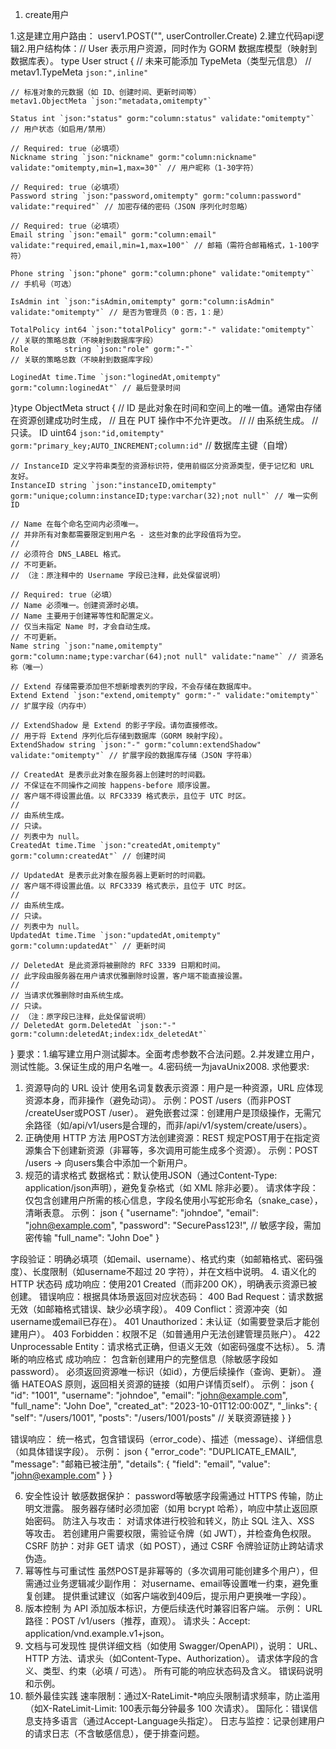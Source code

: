 1. create用户


1.这是建立用户路由：	userv1.POST("", userController.Create) 2.建立代码api逻辑2.用户结构体：// User 表示用户资源，同时作为 GORM 数据库模型（映射到数据库表）。
type User struct {
	// 未来可能添加 TypeMeta（类型元信息）
	// metav1.TypeMeta `json:",inline"`

	// 标准对象的元数据（如 ID、创建时间、更新时间等）
	metav1.ObjectMeta `json:"metadata,omitempty"`

	Status int `json:"status" gorm:"column:status" validate:"omitempty"` // 用户状态（如启用/禁用）

	// Required: true（必填项）
	Nickname string `json:"nickname" gorm:"column:nickname" validate:"omitempty,min=1,max=30"` // 用户昵称（1-30字符）

	// Required: true（必填项）
	Password string `json:"password,omitempty" gorm:"column:password" validate:"required"` // 加密存储的密码（JSON 序列化时忽略）

	// Required: true（必填项）
	Email string `json:"email" gorm:"column:email" validate:"required,email,min=1,max=100"` // 邮箱（需符合邮箱格式，1-100字符）

	Phone string `json:"phone" gorm:"column:phone" validate:"omitempty"` // 手机号（可选）

	IsAdmin int `json:"isAdmin,omitempty" gorm:"column:isAdmin" validate:"omitempty"` // 是否为管理员（0：否，1：是）

	TotalPolicy int64 `json:"totalPolicy" gorm:"-" validate:"omitempty"` // 关联的策略总数（不映射到数据库字段）
	Role        string `json:"role" gorm:"-"`                             // 关联的策略总数（不映射到数据库字段）

	LoginedAt time.Time `json:"loginedAt,omitempty" gorm:"column:loginedAt"` // 最后登录时间
}type ObjectMeta struct {
	// ID 是此对象在时间和空间上的唯一值。通常由存储在资源创建成功时生成，
	// 且在 PUT 操作中不允许更改。
	//
	// 由系统生成。
	// 只读。
	ID uint64 `json:"id,omitempty" gorm:"primary_key;AUTO_INCREMENT;column:id"` // 数据库主键（自增）

	// InstanceID 定义字符串类型的资源标识符，使用前缀区分资源类型，便于记忆和 URL 友好。
	InstanceID string `json:"instanceID,omitempty" gorm:"unique;column:instanceID;type:varchar(32);not null"` // 唯一实例 ID

	// Name 在每个命名空间内必须唯一。
	// 并非所有对象都需要限定到用户名 - 这些对象的此字段值将为空。
	//
	// 必须符合 DNS_LABEL 格式。
	// 不可更新。
	// （注：原注释中的 Username 字段已注释，此处保留说明）

	// Required: true（必填）
	// Name 必须唯一。创建资源时必填。
	// Name 主要用于创建幂等性和配置定义。
	// 仅当未指定 Name 时，才会自动生成。
	// 不可更新。
	Name string `json:"name,omitempty" gorm:"column:name;type:varchar(64);not null" validate:"name"` // 资源名称（唯一）

	// Extend 存储需要添加但不想新增表列的字段，不会存储在数据库中。
	Extend Extend `json:"extend,omitempty" gorm:"-" validate:"omitempty"` // 扩展字段（内存中）

	// ExtendShadow 是 Extend 的影子字段。请勿直接修改。
	// 用于将 Extend 序列化后存储到数据库（GORM 映射字段）。
	ExtendShadow string `json:"-" gorm:"column:extendShadow" validate:"omitempty"` // 扩展字段的数据库存储（JSON 字符串）

	// CreatedAt 是表示此对象在服务器上创建时的时间戳。
	// 不保证在不同操作之间按 happens-before 顺序设置。
	// 客户端不得设置此值。以 RFC3339 格式表示，且位于 UTC 时区。
	//
	// 由系统生成。
	// 只读。
	// 列表中为 null。
	CreatedAt time.Time `json:"createdAt,omitempty" gorm:"column:createdAt"` // 创建时间

	// UpdatedAt 是表示此对象在服务器上更新时的时间戳。
	// 客户端不得设置此值。以 RFC3339 格式表示，且位于 UTC 时区。
	//
	// 由系统生成。
	// 只读。
	// 列表中为 null。
	UpdatedAt time.Time `json:"updatedAt,omitempty" gorm:"column:updatedAt"` // 更新时间

	// DeletedAt 是此资源将被删除的 RFC 3339 日期和时间。
	// 此字段由服务器在用户请求优雅删除时设置，客户端不能直接设置。
	//
	// 当请求优雅删除时由系统生成。
	// 只读。
	// （注：原字段已注释，此处保留说明）
	// DeletedAt gorm.DeletedAt `json:"-" gorm:"column:deletedAt;index:idx_deletedAt"`
}
要求：1.编写建立用户测试脚本。全面考虑参数不合法问题。2.并发建立用户，测试性能。3.保证生成的用户名唯一。4.密码统一为javaUnix2008.
求他要求:
1. 资源导向的 URL 设计
使用名词复数表示资源：用户是一种资源，URL 应体现资源本身，而非操作（避免动词）。
示例：POST /users（而非POST /createUser或POST /user）。
避免嵌套过深：创建用户是顶级操作，无需冗余路径（如/api/v1/users是合理的，而非/api/v1/system/create/users）。
2. 正确使用 HTTP 方法
用POST方法创建资源：REST 规定POST用于在指定资源集合下创建新资源（非幂等，多次调用可能生成多个资源）。
示例：POST /users → 向users集合中添加一个新用户。
3. 规范的请求格式
数据格式：默认使用JSON（通过Content-Type: application/json声明），避免复杂格式（如 XML 除非必要）。
请求体字段：仅包含创建用户所需的核心信息，字段名使用小写蛇形命名（snake_case），清晰表意。
示例：
json
{
  "username": "johndoe",
  "email": "john@example.com",
  "password": "SecurePass123!",  // 敏感字段，需加密传输
  "full_name": "John Doe"
}

字段验证：明确必填项（如email、username）、格式约束（如邮箱格式、密码强度）、长度限制（如username不超过 20 字符），并在文档中说明。
4. 语义化的 HTTP 状态码
成功响应：使用201 Created（而非200 OK），明确表示资源已被创建。
错误响应：根据具体场景返回对应状态码：
400 Bad Request：请求数据无效（如邮箱格式错误、缺少必填字段）。
409 Conflict：资源冲突（如username或email已存在）。
401 Unauthorized：未认证（如需要登录后才能创建用户）。
403 Forbidden：权限不足（如普通用户无法创建管理员账户）。
422 Unprocessable Entity：请求格式正确，但语义无效（如密码强度不达标）。
5. 清晰的响应格式
成功响应：
包含新创建用户的完整信息（除敏感字段如password）。
必须返回资源唯一标识（如id），方便后续操作（查询、更新）。
遵循 HATEOAS 原则，返回相关资源的链接（如用户详情页self）。
示例：
json
{
  "id": "1001",
  "username": "johndoe",
  "email": "john@example.com",
  "full_name": "John Doe",
  "created_at": "2023-10-01T12:00:00Z",
  "_links": {
    "self": "/users/1001",
    "posts": "/users/1001/posts"  // 关联资源链接
  }
}

错误响应：
统一格式，包含错误码（error_code）、描述（message）、详细信息（如具体错误字段）。
示例：
json
{
  "error_code": "DUPLICATE_EMAIL",
  "message": "邮箱已被注册",
  "details": {
    "field": "email",
    "value": "john@example.com"
  }
}

6. 安全性设计
敏感数据保护：
password等敏感字段需通过 HTTPS 传输，防止明文泄露。
服务器存储时必须加密（如用 bcrypt 哈希），响应中禁止返回原始密码。
防注入与攻击：
对请求体进行校验和转义，防止 SQL 注入、XSS 等攻击。
若创建用户需要权限，需验证令牌（如 JWT），并检查角色权限。
CSRF 防护：对非 GET 请求（如 POST），通过 CSRF 令牌验证防止跨站请求伪造。
7. 幂等性与可重试性
虽然POST是非幂等的（多次调用可能创建多个用户），但需通过业务逻辑减少副作用：
对username、email等设置唯一约束，避免重复创建。
提供重试建议（如客户端收到409后，提示用户更换唯一字段）。
8. 版本控制
为 API 添加版本标识，方便后续迭代时兼容旧客户端。
示例：
URL 路径：POST /v1/users（推荐，直观）。
请求头：Accept: application/vnd.example.v1+json。
9. 文档与可发现性
提供详细文档（如使用 Swagger/OpenAPI），说明：
URL、HTTP 方法、请求头（如Content-Type、Authorization）。
请求体字段的含义、类型、约束（必填 / 可选）。
所有可能的响应状态码及含义。
错误码说明和示例。
10. 额外最佳实践
速率限制：通过X-RateLimit-*响应头限制请求频率，防止滥用（如X-RateLimit-Limit: 100表示每分钟最多 100 次请求）。
国际化：错误信息支持多语言（通过Accept-Language头指定）。
日志与监控：记录创建用户的请求日志（不含敏感信息），便于排查问题。